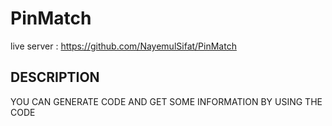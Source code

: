 # PinMatch
live server : https://github.com/NayemulSifat/PinMatch 

## DESCRIPTION

YOU CAN GENERATE CODE AND GET SOME INFORMATION BY USING THE CODE

